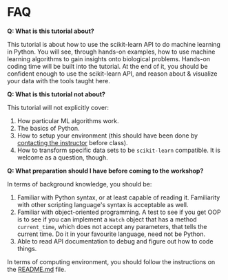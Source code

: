 # FAQ

**Q: What is this tutorial about?**

This tutorial is about how to use the scikit-learn API to do machine learning in Python. You will see, through hands-on examples, how to use machine learning algorithms to gain insights onto biological problems. Hands-on coding time will be built into the tutorial. At the end of it, you should be confident enough to use the scikit-learn API, and reason about & visualize your data with the tools taught here.

**Q: What is this tutorial not about?**

This tutorial will not explicitly cover:

1. How particular ML algorithms work.
1. The basics of Python.
1. How to setup your environment (this should have been done by [contacting the instructor][2] before class).
1. How to transform specific data sets to be `scikit-learn` compatible. It is welcome as a question, though.

**Q: What preparation should I have before coming to the workshop?**

In terms of background knowledge, you should be:

1. Familiar with Python syntax, or at least capable of reading it. Familiarity with other scripting language's syntax is acceptable as well.
1. Familiar with object-oriented programming. A test to see if you get OOP is to see if you can implement a `Watch` object that has a method `current_time`, which does not accept any parameters, that tells the current time. Do it in your favourite language, need not be Python. 
1. Able to read API documentation to debug and figure out how to code things.

In terms of computing environment, you should follow the instructions on the [README.md][1] file.


[1]: README.md
[2]: mailto:ericmajinglong@gmail.com